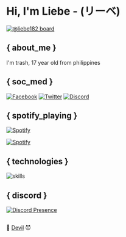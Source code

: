 # Hi, I'm Liebe - (リーベ)

[![@liebe182 board](https://i.pinimg.com/originals/25/c0/45/25c045d2d97cccc9c7a878729386b9aa.jpg)](https://github.com/liebe182)

## { about_me }

I'm trash, 17 year old from philippines

## { soc_med }
[![Facebook](https://img.shields.io/badge/Facebook-%231877F2.svg?&style=flat-square&logo=facebook&logoColor=white)](https://facebook.com/) [![Twitter](https://img.shields.io/badge/Twitter-%231DA1F2.svg?&style=flat-square&logo=twitter&logoColor=white)](https://twitter.com/) [![Discord](https://img.shields.io/badge/Discord-5865F2?style=flat-square&logo=discord&logoColor=white)](https://discord.com/users/605778728857108492)

## { spotify_playing }

[![Spotify](https://img.shields.io/badge/spotify-1ED760?style=flat-square&logo=spotify&logoColor=white)]([https://facebook.com/](https://open.spotify.com/user/31li5lqeh2wjhn3yjn5c5yzfbe7q))

[![Spotify](https://readme-spotify.warengonzaga.com/api/spotify)](https://open.spotify.com/user/vmt7lpqdatuelp2chw7ur2p2l)

## { technologies }
![skills](https://skillicons.dev/icons?i=html,css,sass,js,ts,php,wordpress,nodejs,react,mysql,py,git,figma,bash,cloudflare,jquery,lua,vscode&theme=light)

## { discord }

[![Discord Presence](https://lanyard.cnrad.dev/api/605778728857108492)](https://discord.com/users/605778728857108492)

##

🖕 [Devil](https://github.com/liebe182) 😈
